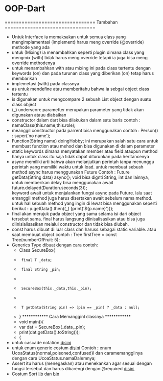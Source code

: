 # OOP-Dart


================================ Tambahan ================================

 + Untuk Interface ia memaksakan untuk semua class yang mengimplamentasi (implement) harus meng override (@override) methode yang ada
 + untuk (Mixing) ia menambahkan seperti plugin dimana class yang mengmix (with) tidak harus meng override tetapii ia juga bisa meng override methodenya
 + untuk menambahkan with atau mixing ini pada class tertentu dengan keywords (on) dan pada turunan class yang diberikan (on) tetap harus membarikan
 + implemetasi (with) pada classnya
 + as untuk mendefine atau memberitahu bahwa ia sebgai object class tertentu
 + is digunakan untuk mengcompare 2 sebuah List object dengan suatu class object
 + (_) underscore parametter merupakan parameter yang tidak akan digunakan atauu diabaikan
 + constructor dalam dart bisa dilakukan dalam satu baris contoh : namaClass(this.name,this.role);
 + meanggil constructor pada parrent bisa menggunakan contoh : Person() : super('no name');
 + Function(String name) doingHobby; ini merupakan salah satu cara untuk membuat function atau mehod dan bisa digunakan di dalam parameter
 + static keywords dimana menyatakan member atau field ataupun method hanya untuk class itu saja tidak dapat diturunkan pada heritancenya
 + async memiliki arti bahwa akan melanjutkan perintah tanpa menunggu perintah yang memiliki waktu untuk load. untuk membuat sebuah method async harus menggunakan Future Contoh :
   Future<void> getData(String data) async{}; void bisa dignti String, int dan lainnya, untuk memberikan delay bisa menggunakan await future.delayed(Duration.seconds(3));  
   keyword await untuk menjalankan fungsi async pada Future. lalu saat emanggil method juga harus disertakan await sebelum nama method.
   untuk hal sebuah method yang ingin di lewat bisa menggunakan seperti berikut : p.getData().then((_) {print('${p.name}')});
 + final akan merujuk pada object yang sama selama isi dari object tersebut sama. final harus langsung diinisalisasikan atau bisa juga diinisialisasikan melalui constructor dan tidak bisa diubah.
 + const harus dibuat di luar class dan haruss sebagai static variable. atau saat membuat object contoh : Tree firstTree = const Tree(numberOfFruit: 5);
 + Generics Type dibuat dengan cara contoh: 
    -  Class SecureBox<T>{
    -      final T _data;
    -      final String _pin;
    -      
    -      SecureBox(this._data,this._pin);
    -    
    -      T getData(String pin) => (pin == _pin) ? _data : null;
    -  }
    ************ Cara Memangginl classnya ************
    - void main(){
    -   var dat = SecureBox<String>(_data,_pin);
    -   print(dat.getData().toString());
    - {
 + untuk cascade notation <a href="https://github.com/drScripts/OOP-Dart/blob/master/enum_cascade_notation/bin/enum_cascade_notation.dart" target="_blank">disini</a>
 + untuk enum generic costum <a href="https://github.com/drScripts/OOP-Dart/blob/master/enum_cascade_notation/lib/enum_cascade_notation.dart" target="_blank">disini</a>
   Contoh : enum UcoaStatus{normal,poisoned,confused}l dan caramemanggilnya dengan cara UcoaStatus.namaDalemnya;
 + Assert itu harus (menegaskan) atau menekankan agar sesuai dengan fungsi tersebut dan harus dibarengi dengan @required <a href="https://github.com/drScripts/OOP-Dart/blob/master/required_assert_try/lib/required_assert_try.dart" target="_blank">disini</a>   
 + Costum Sort <a href="https://github.com/drScripts/OOP-Dart/blob/master/costum_sort_forach/lib/costum_sort_forach.dart">lib</a> dan <a href="https://github.com/drScripts/OOP-Dart/blob/master/costum_sort_forach/bin/costum_sort_forach.dart">bin</a>   

      
      
